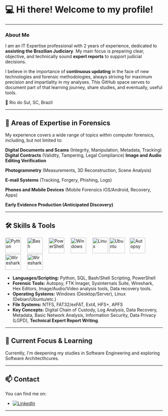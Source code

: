 # 💻 Hi there! Welcome to my profile!

---

### About Me
I am an IT Expertise professional with 2 years of experience, dedicated to **assisting the Brazilian Judiciary**. My main focus is preparing clear, objective, and technically sound **expert reports** to support judicial decisions.

I believe in the importance of **continuous updating** in the face of new technologies and forensic methodologies, always striving for maximum precision and impartiality in my analyses. This GitHub space serves to document part of that learning journey, share studies, and eventually, useful tools.

📍 Rio do Sul, SC, Brazil

---

## 🔬 Areas of Expertise in Forensics

My experience covers a wide range of topics within computer forensics, including, but not limited to:

**Digital Documents and Scams** (Integrity, Manipulation, Metadata, Tracking)
**Digital Contracts** (Validity, Tampering, Legal Compliance)
**Image and Audio Editing Verification**
<!--**Facial Biometrics** (Comparison, Analysis, Authenticity)-->
<!--**Voice Biometrics** (Identification, Authenticity, Manipulation)-->
**Photogrammetry** (Measurements, 3D Reconstruction, Scene Analysis)
<!--**Systems/Software Analysis** (Security, Failures, Logs, Compliance)-->
**E-mail Systems** (Tracking, Forgery, Phishing, Logs)
<!--**Database Systems** (Integrity, Unauthorized Access, Transactions)-->
<!--**Hardware** (Failures, Tampering, Data Recovery)-->
<!--**Electronic Time Clocks**-->
<!--**Security Cameras and DVRs/NVRs** (Recovery, Analysis, Authenticity)-->
<!--**Cloud and Servers** (Cloud Forensics, Logs, Recovery)-->
<!--**IoT Environment** (Forensic Analysis, Traffic, Vulnerabilities)-->
**Phones and Mobile Devices** (Mobile Forensics iOS/Android, Recovery, Apps)
<!--**WhatsApp and Telegram** (Message Analysis, Backups)-->
<!--**Digital Betting and Games**-->
<!--**Digital Intellectual Property**-->
<!--**Digital Plagiarism and Counterfeiting**-->
<!--**Software Licensing Verification**-->
**Early Evidence Production (Anticipated Discovery)**
<!--**Telecommunication Interception Data**-->
<!--**Cases of Defamation, Libel, and Fake News Online**-->
<!--**Data from Digital Harassment, Abuse, and Child Exploitation**-->
<!--**Analysis of Technology Service Agreements**-->
<!--**General Digital Data Analysis (Big Data)**-->
<!--**Blockchain and Cryptocurrencies** (Tracking, Fraud, Integrity)-->
<!--**Digital Chain of Custody** (Analysis, Integrity, Verification)-->
<!--**Data Security and Privacy** (LGPD Compliance, Breaches, Protection)-->

---

## 🛠️ Skills & Tools

<p align="left" margin=50px >          
  <img src="https://cdn.jsdelivr.net/gh/devicons/devicon@latest/icons/python/python-original-wordmark.svg" alt="Python" height="50" />&nbsp;&nbsp;&nbsp;&nbsp;
  <img src="https://cdn.jsdelivr.net/gh/devicons/devicon@latest/icons/bash/bash-original.svg" alt="Bash" height="50" />&nbsp;&nbsp;&nbsp;&nbsp;
  <img src="https://cdn.jsdelivr.net/gh/devicons/devicon@latest/icons/powershell/powershell-original.svg" alt="PowerShell" height="50" />&nbsp;&nbsp;&nbsp;&nbsp;
  <img src="https://cdn.jsdelivr.net/gh/devicons/devicon@latest/icons/windows11/windows11-original.svg" alt="Windows" height="50" />&nbsp;&nbsp;&nbsp;&nbsp;
  <img src="https://cdn.jsdelivr.net/gh/devicons/devicon@latest/icons/linux/linux-original.svg" alt="Linux" height="50" />
  <img src="https://cdn.jsdelivr.net/gh/devicons/devicon@latest/icons/ubuntu/ubuntu-original.svg" alt="Ubuntu" height="50" />&nbsp;&nbsp;&nbsp;
  <img src="https://raw.githubusercontent.com/sleuthkit/autopsy/refs/heads/develop/icons/icon.ico" alt="Autopsy" height="50" />&nbsp;&nbsp;&nbsp;&nbsp;
  <img src="https://gitlab.com/uploads/-/system/project/avatar/7898047/wsicon180.png?width=48" alt="Wireshark" height="50" />&nbsp;&nbsp;&nbsp;&nbsp;
  <img src="https://10xeditor.com/images/10x_editor_title.png" alt="Wireshark" height="50" />&nbsp;&nbsp;&nbsp;&nbsp;
</p>

* **Languages/Scripting:** Python, SQL, Bash/Shell Scripting, PowerShell
* **Forensic Tools:** Autopsy, FTK Imager, Sysinternals Suite, Wireshark, Hex Editors, Image/Audio/Video analysis tools, Data recovery tools.
* **Operating Systems:** Windows (Desktop/Server), Linux (Debian/Ubuntu/etc.)
* **File Systems:** NTFS, FAT32/exFAT, Ext4, HFS+, APFS
* **Key Concepts:** Digital Chain of Custody, Log Analysis, Data Recovery, Metadata, Basic Network Analysis, Information Security, Data Privacy (LGPD), **Technical Expert Report Writing**.
          
---

## 🌱 Current Focus & Learning

Currently, I'm deepening my studies in Software Engineering and exploring Software Architecthcures.

---
<!--
## 🚀 Featured Projects

*(This section can be filled as you add public repositories with scripts, challenge write-ups, anonymized case studies, or resource lists)*

* **(Example) Repo 1:** [Link to Your Repo 1] - Brief project description.
* **(Example) Repo 2:** [Link to Your Repo 2] - Brief project description.

---
-->
## 📫 Contact

You can find me on:

* [![LinkedIn](https://img.shields.io/badge/LinkedIn-%230077B5.svg?logo=linkedin&logoColor=white)](https://www.linkedin.com/in/kevin-gr%C3%BCnfeld-strey-5933181a4/)

---
